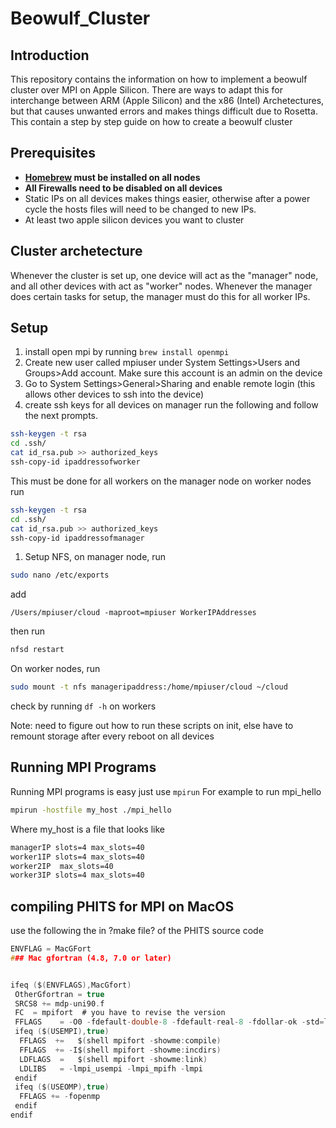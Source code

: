 # Beowulf_Cluster

## Introduction
This repository contains the information on how to implement a beowulf cluster over MPI on Apple Silicon. There are ways to adapt this for interchange between ARM (Apple Silicon) and the x86 (Intel) Archetectures, but that causes unwanted errors and makes things difficult due to Rosetta. This contain a step by step guide on how to create a beowulf cluster

## Prerequisites

* **[Homebrew](brew.sh) must be installed on all nodes**
* **All Firewalls need to be disabled on all devices**
* Static IPs on all devices makes things easier, otherwise after a power cycle the hosts files will need to be changed to new IPs.
* At least two apple silicon devices you want to cluster


## Cluster archetecture
Whenever the cluster is set up, one device will act as the "manager" node, and all other devices with act as "worker" nodes. Whenever the manager does certain tasks for setup, the manager must do this for all worker IPs. 
## Setup
1. install open mpi by running `brew install openmpi`
1. Create new user called mpiuser under System Settings>Users and Groups>Add account. Make sure this account is an admin on the device
1. Go to System Settings>General>Sharing and enable remote login (this allows other devices to ssh into the device)
1. create ssh keys for all devices on manager run the following and follow the next prompts.
```zsh
ssh-keygen -t rsa
cd .ssh/
cat id_rsa.pub >> authorized_keys
ssh-copy-id ipaddressofworker
```

This must be done for all workers on the manager node
on worker nodes run 
```zsh
ssh-keygen -t rsa
cd .ssh/
cat id_rsa.pub >> authorized_keys
ssh-copy-id ipaddressofmanager
```

1. Setup NFS, on manager node, run
```zsh
sudo nano /etc/exports
```
add
```
/Users/mpiuser/cloud -maproot=mpiuser WorkerIPAddresses
```
then run
```zsh
nfsd restart
```
On worker nodes, run 
```zsh
sudo mount -t nfs manageripaddress:/home/mpiuser/cloud ~/cloud
```
check by running `df -h` on workers

Note: need to figure out how to run these scripts on init, else have to remount storage after every reboot on all devices

## Running MPI Programs
Running MPI programs is easy just use ```mpirun```
For example to run mpi_hello
```zsh
mpirun -hostfile my_host ./mpi_hello
```
Where my_host is a file that looks like
```zsh
managerIP slots=4 max_slots=40
worker1IP slots=4 max_slots=40
worker2IP  max_slots=40
worker3IP slots=4 max_slots=40
```

## compiling PHITS for MPI on MacOS
use the following the in ?make file? of the PHITS source code 
```c
ENVFLAG = MacGFort
### Mac gfortran (4.8, 7.0 or later)


ifeq ($(ENVFLAGS),MacGfort)
 OtherGfortran = true
 SRCS8 += mdp-uni90.f
 FC  = mpifort  # you have to revise the version
 FFLAGS    = -O0 -fdefault-double-8 -fdefault-real-8 -fdollar-ok -std=legacy
 ifeq ($(USEMPI),true)
  FFLAGS  +=   $(shell mpifort -showme:compile)
  FFLAGS  += -I$(shell mpifort -showme:incdirs)
  LDFLAGS  =   $(shell mpifort -showme:link)
  LDLIBS   = -lmpi_usempi -lmpi_mpifh -lmpi
 endif
 ifeq ($(USEOMP),true)
  FFLAGS += -fopenmp
 endif
endif
```
